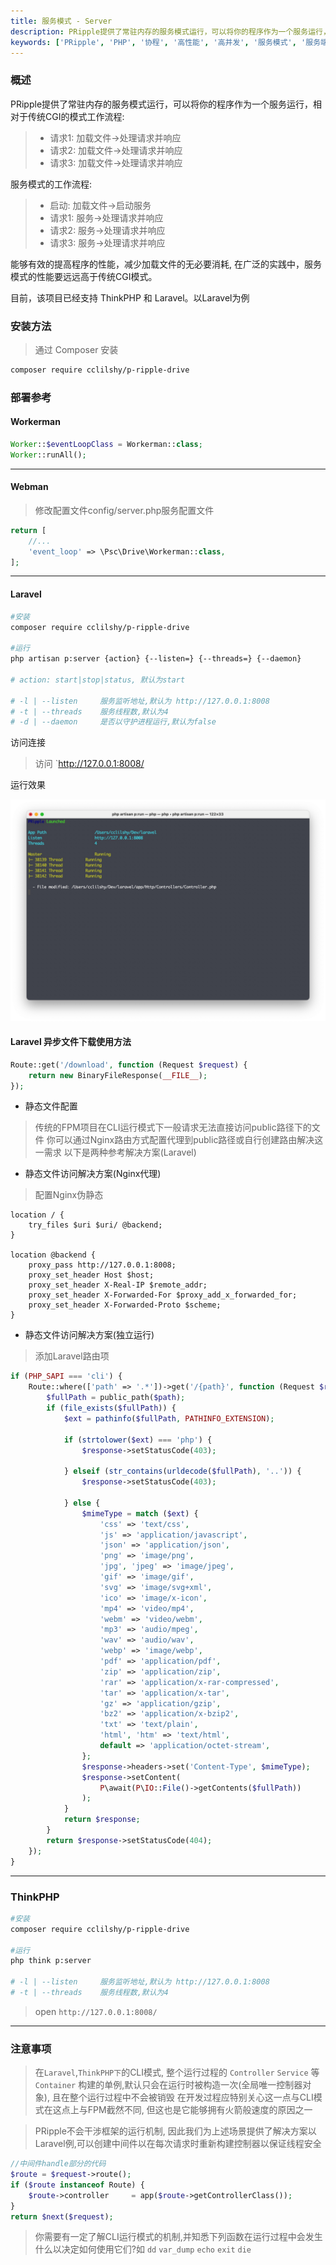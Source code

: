 ```yaml
---
title: 服务模式 - Server
description: PRipple提供了常驻内存的服务模式运行，可以将你的程序作为一个服务运行，相对于传统CGI的模式工作流程, 服务模式运行能够有效的提高程序的性能，减少加载文件的无必要消耗, 在广泛的实践中，服务模式的性能要远远高于传统CGI模式。
keywords: ['PRipple', 'PHP', '协程', '高性能', '高并发', '服务模式', '服务端', '服务运行']
---
```


### 概述

PRipple提供了常驻内存的服务模式运行，可以将你的程序作为一个服务运行，相对于传统CGI的模式工作流程:

> - 请求1: 加载文件->处理请求并响应
> - 请求2: 加载文件->处理请求并响应
> - 请求3: 加载文件->处理请求并响应

服务模式的工作流程:

> - 启动:           加载文件->启动服务
> - 请求1:          服务->处理请求并响应
> - 请求2:          服务->处理请求并响应
> - 请求3:          服务->处理请求并响应

能够有效的提高程序的性能，减少加载文件的无必要消耗, 在广泛的实践中，服务模式的性能要远远高于传统CGI模式。

目前，该项目已经支持 ThinkPHP 和 Laravel。以Laravel为例

### 安装方法

> 通过 Composer 安装

```bash
composer require cclilshy/p-ripple-drive
```

### 部署参考

#### Workerman

```php
Worker::$eventLoopClass = Workerman::class;
Worker::runAll();
```

---

#### Webman

> 修改配置文件config/server.php服务配置文件

```php
return [
    //...
    'event_loop' => \Psc\Drive\Workerman::class,
];
```

--- 

#### Laravel

```bash
#安装
composer require cclilshy/p-ripple-drive

#运行
php artisan p:server {action} {--listen=} {--threads=} {--daemon}

# action: start|stop|status, 默认为start

# -l | --listen     服务监听地址,默认为 http://127.0.0.1:8008
# -t | --threads    服务线程数,默认为4
# -d | --daemon     是否以守护进程运行,默认为false
```

访问连接

> 访问 `http://127.0.0.1:8008/

运行效果

![display](https://raw.githubusercontent.com/cloudtay/p-ripple-drive/main/assets/display.jpg)

#### Laravel 异步文件下载使用方法

```php
Route::get('/download', function (Request $request) {
    return new BinaryFileResponse(__FILE__);
});
```

- 静态文件配置

> 传统的FPM项目在CLI运行模式下一般请求无法直接访问public路径下的文件
> 你可以通过Nginx路由方式配置代理到public路径或自行创建路由解决这一需求
> 以下是两种参考解决方案(Laravel)

* 静态文件访问解决方案(Nginx代理)

> 配置Nginx伪静态

```nginx
location / {
    try_files $uri $uri/ @backend;
}

location @backend {
    proxy_pass http://127.0.0.1:8008;
    proxy_set_header Host $host;
    proxy_set_header X-Real-IP $remote_addr;
    proxy_set_header X-Forwarded-For $proxy_add_x_forwarded_for;
    proxy_set_header X-Forwarded-Proto $scheme;
}
```

- 静态文件访问解决方案(独立运行)

> 添加Laravel路由项

```php
if (PHP_SAPI === 'cli') {
    Route::where(['path' => '.*'])->get('/{path}', function (Request $request, \Illuminate\Http\Response $response, string $path) {
        $fullPath = public_path($path);
        if (file_exists($fullPath)) {
            $ext = pathinfo($fullPath, PATHINFO_EXTENSION);

            if (strtolower($ext) === 'php') {
                $response->setStatusCode(403);

            } elseif (str_contains(urldecode($fullPath), '..')) {
                $response->setStatusCode(403);

            } else {
                $mimeType = match ($ext) {
                    'css' => 'text/css',
                    'js' => 'application/javascript',
                    'json' => 'application/json',
                    'png' => 'image/png',
                    'jpg', 'jpeg' => 'image/jpeg',
                    'gif' => 'image/gif',
                    'svg' => 'image/svg+xml',
                    'ico' => 'image/x-icon',
                    'mp4' => 'video/mp4',
                    'webm' => 'video/webm',
                    'mp3' => 'audio/mpeg',
                    'wav' => 'audio/wav',
                    'webp' => 'image/webp',
                    'pdf' => 'application/pdf',
                    'zip' => 'application/zip',
                    'rar' => 'application/x-rar-compressed',
                    'tar' => 'application/x-tar',
                    'gz' => 'application/gzip',
                    'bz2' => 'application/x-bzip2',
                    'txt' => 'text/plain',
                    'html', 'htm' => 'text/html',
                    default => 'application/octet-stream',
                };
                $response->headers->set('Content-Type', $mimeType);
                $response->setContent(
                    P\await(P\IO::File()->getContents($fullPath))
                );
            }
            return $response;
        }
        return $response->setStatusCode(404);
    });
}
```

--- 

### ThinkPHP

```bash
#安装
composer require cclilshy/p-ripple-drive

#运行
php think p:server

# -l | --listen     服务监听地址,默认为 http://127.0.0.1:8008
# -t | --threads    服务线程数,默认为4
```

> open `http://127.0.0.1:8008/`
---

### 注意事项

> 在`Laravel`,`ThinkPHP下`的CLI模式, 整个运行过程的 `Controller` `Service`
> 等 `Container` 构建的单例,默认只会在运行时被构造一次(全局唯一控制器对象), 且在整个运行过程中不会被销毁
> 在开发过程应特别关心这一点与CLI模式在这点上与FPM截然不同, 但这也是它能够拥有火箭般速度的原因之一

> PRipple不会干涉框架的运行机制, 因此我们为上述场景提供了解决方案以Laravel例,可以创建中间件以在每次请求时重新构建控制器以保证线程安全

```php
//中间件handle部分的代码
$route = $request->route();
if ($route instanceof Route) {
    $route->controller     = app($route->getControllerClass());
}
return $next($request);
```

> 你需要有一定了解CLI运行模式的机制,并知悉下列函数在运行过程中会发生什么以决定如何使用它们?如
> `dd` `var_dump` `echo` `exit` `die`
